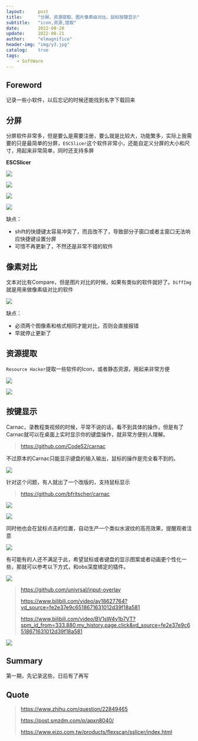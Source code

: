 ```yaml
---
layout:     post
title:      "分屏、资源提取、图片像素级对比、鼠标按键显示"
subtitle:   "icon,资源,提取"
date:       2022-08-20
update:     2022-08-21
author:     "elmagnifico"
header-img: "img/y3.jpg"
catalog:    true
tags:
    - SoftWare
---
```


## Foreword

记录一些小软件，以后忘记的时候还能找到名字下载回来



## 分屏

分屏软件非常多，但是要么是需要注册，要么就是比较大，功能繁多，实际上我需要的只是最简单的分屏，`ESCSlicer`这个软件非常小，还能自定义分屏的大小和尺寸，用起来非常简单，同时还支持多屏

**ESCSlicer**

![](https://img.elmagnifico.tech/static/upload/elmagnifico/202208211456575.png)

![](https://img.elmagnifico.tech/static/upload/elmagnifico/202208211454468.png)

![](https://img.elmagnifico.tech/static/upload/elmagnifico/202208211455251.png)

![](https://img.elmagnifico.tech/static/upload/elmagnifico/202208211520434.png)



缺点：

- shift的快捷键太容易冲突了，而且改不了，导致部分子窗口或者主窗口无法响应快捷键设置分屏
- 可惜不再更新了，不然还是非常不错的软件



## 像素对比

文本对比有Compare，但是图片对比的时候，如果有类似的软件就好了。`DiffImg`就是用来做像素级对比的软件

![](https://img.elmagnifico.tech/static/upload/elmagnifico/202208211503373.png)



缺点：

- 必须两个图像素和格式相同才能对比，否则会直接报错
- 早就停止更新了



## 资源提取

`Resource Hacker`提取一些软件的Icon，或者静态资源，用起来非常方便

![](https://img.elmagnifico.tech/static/upload/elmagnifico/202208211458746.png)

![](https://img.elmagnifico.tech/static/upload/elmagnifico/202208211458657.png)



## 按键显示

Carnac，录教程类视频的时候，平常不说的话，看不到具体的操作，但是有了Carnac就可以在桌面上实时显示你的键盘操作，就非常方便别人理解。

> https://github.com/Code52/carnac

不过原本的Carnac只能显示键盘的输入输出，鼠标的操作是完全看不到的。

![](https://img.elmagnifico.tech/static/upload/elmagnifico/202208211508988.png)

针对这个问题，有人就出了一个改版的，支持鼠标显示

> https://github.com/bfritscher/carnac

![](https://img.elmagnifico.tech/static/upload/elmagnifico/202208211509972.png)

![](https://img.elmagnifico.tech/static/upload/elmagnifico/202208211509912.png)

同时他也会在鼠标点击的位置，自动生产一个类似水波纹的高亮效果，提醒观者注意

![](https://img.elmagnifico.tech/static/upload/elmagnifico/202208211512273.png)



有可能有的人还不满足于此，希望鼠标或者键盘的显示图案或者动画更个性化一些，那就可以参考以下方式，和obs深度绑定的插件。



![](https://img.elmagnifico.tech/static/upload/elmagnifico/202208211510194.png)

> https://github.com/univrsal/input-overlay
>
> https://www.bilibili.com/video/av18627764?vd_source=fe2e37e9c6518671631012d39f18a581
>
> https://www.bilibili.com/video/BV1sW4y1b7VT?spm_id_from=333.880.my_history.page.click&vd_source=fe2e37e9c6518671631012d39f18a581

![](https://img.elmagnifico.tech/static/upload/elmagnifico/202208211514293.png)

## Summary

第一期，先记录这些，日后有了再写



## Quote

>https://www.zhihu.com/question/22849465
>
>https://post.smzdm.com/p/apxn8040/
>
>https://www.eizo.com.tw/products/flexscan/sslicer/index.html

